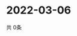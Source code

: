 # 2022-03-06
  共 0条

  <!-- BEGIN -->
  <!-- 最后更新时间Sun Mar 06 2022 02:31:54 GMT+0000 (Coordinated Universal Time) -->
  
  <!-- END -->
  
  